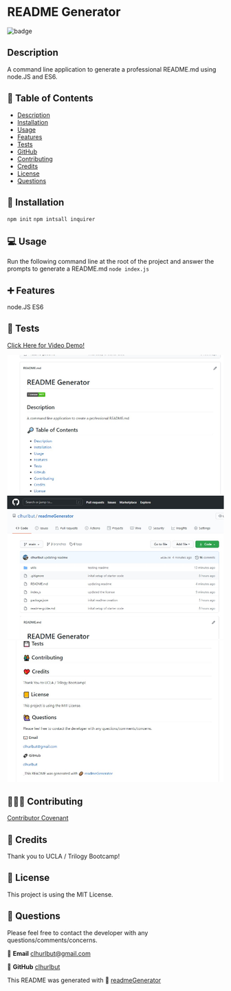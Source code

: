 # README Generator

  ![badge](https://img.shields.io/badge/License-MIT-brightgreen)

  ## Description
   A command line application to generate a professional README.md using node.JS and ES6.

  ## 🔎 Table of Contents
  - [Description](#Description)
  - [Installation](#Installation)
  - [Usage](#Usage)
  - [Features](#Features)
  - [Tests](#Tests)
  - [GitHub](#GitHub)
  - [Contributing](#Contributing)
  - [Credits](#Credits)
  - [License](#License)
  - [Questions](#Questions)

  ## 💽 Installation
   `npm init` 
   `npm intsall inquirer`
  
  ## 💻 Usage 
   Run the following command line at the root of the project and answer the prompts to generate a README.md
    `node index.js` 

  ## ➕ Features
   node.JS ES6

  ## 💾 Tests
 
 [Click Here for Video Demo!](https://drive.google.com/file/d/1PDOumJT18RwH_XMtb2Jz9BcvVcwp01Bt/preview)

![Screenshot of Deployed Gitpage](/srcs/imgs/readmeGeneratorScreenshot1.jpg)
![Screenshot of Deployed Gitpage](/srcs/imgs/readmeGeneratorScreenshot2.jpg)
![Screenshot of Deployed Gitpage](/srcs/imgs/readmeGeneratorScreenshot3.jpg)


  ## 🧑‍🤝‍🧑 Contributing
   [Contributor Covenant](https://www.contributor-covenant.org/)

  ## 💖 Credits
   Thank you to UCLA / Trilogy Bootcamp!

  ## 📒 License 
   This project is using the MIT License. 

  ## 🙋 Questions 
   Please feel free to contact the developer with any questions/comments/concerns. 
   
   📧 **Email**
   <clhurlbut@gmail.com>
   
   🔗 **GitHub** 
   [clhurlbut](https://github.com/clhurlbut)
   



  This README was generated with 🥔 [readmeGenerator](https://github.com/clhurlbut/readmeGenerator)  
  


